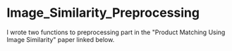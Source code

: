 # Image_Similarity_Preprocessing
I wrote two functions to preprocessing part in the "Product Matching Using Image Similarity" paper linked below. 
